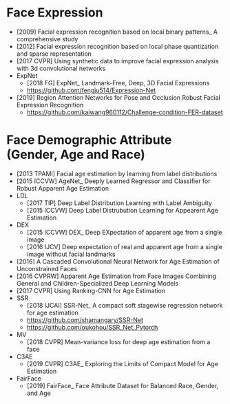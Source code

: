 # Face Expression
- [2009] Facial expression recognition based on local binary patterns_ A comprehensive study
- [2012] Facial expression recognition based on local phase quantization and sparse representation
- [2017 CVPR] Using synthetic data to improve facial expression analysis with 3d convolutional networks
- ExpNet
    - [2018 FG] ExpNet_ Landmark-Free, Deep, 3D Facial Expressions
    - https://github.com/fengju514/Expression-Net
- [2019] Region Attention Networks for Pose and Occlusion Robust Facial Expression Recognition
    - https://github.com/kaiwang960112/Challenge-condition-FER-dataset
    
    
# Face Demographic Attribute (Gender, Age and Race)
- [2013 TPAMI] Facial age estimation by learning from label distributions
- [2015 ICCVW] AgeNet_ Deeply Learned Regressor and Classifier for Robust Apparent Age Estimation
- LDL
    - [2017 TIP] Deep Label Distribution Learning with Label Ambiguity
    - [2015 ICCVW] Deep Label Distrubution Learning for Appearent Age Estimation
- DEX
    - [2015 ICCVW] DEX_ Deep EXpectation of apparent age from a single image
    - [2016 IJCV] Deep expectation of real and apparent age from a single image without facial landmarks
- [2016] A Cascaded Convolutional Neural Network for Age Estimation of Unconstrained Faces
- [2016 CVPRW] Apparent Age Estimation from Face Images Combining General and Children-Specialized Deep Learning Models
- [2017 CVPR] Using Ranking-CNN for Age Estimation
- SSR
    - [2018 IJCAI] SSR-Net_ A compact soft stagewise regression network for age estimation
    - https://github.com/shamangary/SSR-Net
    - https://github.com/oukohou/SSR_Net_Pytorch
- MV
    - [2018 CVPR] Mean-variance loss for deep age estimation from a face
- C3AE
    - [2019 CVPR] C3AE_ Exploring the Limits of Compact Model for Age Estimation
- FairFace
    - [2019] FairFace_ Face Attribute Dataset for Balanced Race, Gender, and Age



